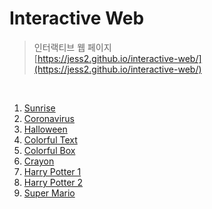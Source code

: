 # Interactive Web
> 인터랙티브 웹 페이지  
> [https://jess2.github.io/interactive-web/](https://jess2.github.io/interactive-web/)

<br>

1. [Sunrise](https://jess2.github.io/interactive-web/sample1/)
2. [Coronavirus](https://jess2.github.io/interactive-web/sample2/)
3. [Halloween](https://jess2.github.io/interactive-web/sample3/)
4. [Colorful Text](https://jess2.github.io/interactive-web/sample4/)
5. [Colorful Box](https://jess2.github.io/interactive-web/sample5/)
6. [Crayon](https://jess2.github.io/interactive-web/sample6/)
7. [Harry Potter 1](https://jess2.github.io/interactive-web/sample7/)
8. [Harry Potter 2](https://jess2.github.io/interactive-web/sample8/)
9. [Super Mario](https://jess2.github.io/interactive-web/sample9/)